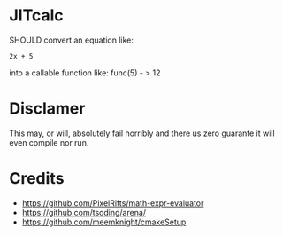 # JITcalc
 
SHOULD convert an equation like:
```
2x + 5
```
into a callable function like:
func(5) - > 12

# Disclamer
This may, or will, absolutely fail horribly and there us zero
guarante it will even compile nor run.

# Credits
- https://github.com/PixelRifts/math-expr-evaluator
- https://github.com/tsoding/arena/
- https://github.com/meemknight/cmakeSetup